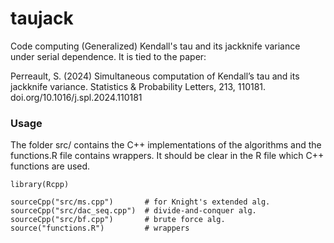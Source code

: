 # taujack
Code computing (Generalized) Kendall's tau and its jackknife variance under serial dependence. It is tied to the paper:

Perreault, S. (2024) Simultaneous computation of Kendall’s tau and its jackknife variance. Statistics & Probability Letters, 213, 110181.
doi.org/10.1016/j.spl.2024.110181 

### Usage
The folder src/ contains the C++ implementations of the algorithms and the functions.R file contains wrappers.
It should be clear in the R file which C++ functions are used.

```
library(Rcpp)

sourceCpp("src/ms.cpp")       # for Knight's extended alg.
sourceCpp("src/dac_seq.cpp")  # divide-and-conquer alg.
sourceCpp("src/bf.cpp")       # brute force alg.
source("functions.R")         # wrappers
```
